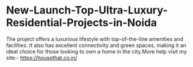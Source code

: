 # New-Launch-Top-Ultra-Luxury-Residential-Projects-in-Noida
The project offers a luxurious lifestyle with top-of-the-line amenities and facilities. It also has excellent connectivity and green spaces, making it an ideal choice for those looking to own a home in the city.More help visit my site:- https://housethat.co.in/
